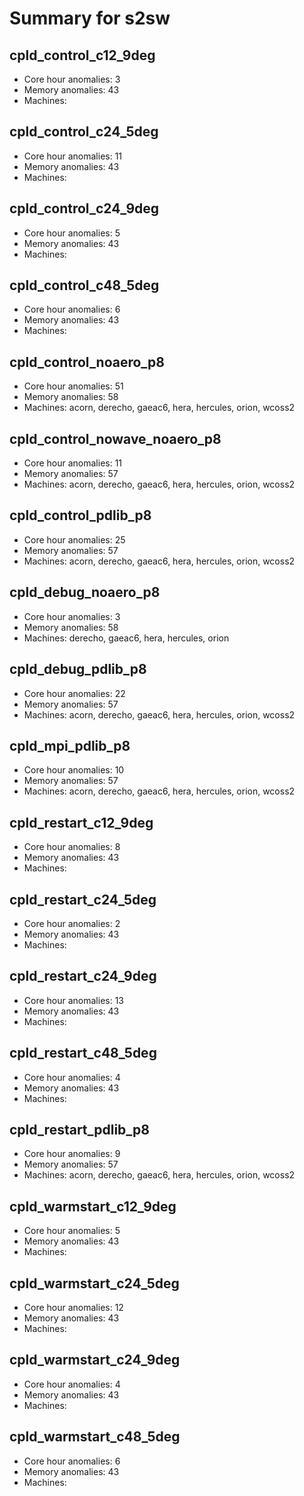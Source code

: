 # Summary for s2sw

## cpld_control_c12_9deg
- Core hour anomalies: 3
- Memory anomalies: 43
- Machines: 

## cpld_control_c24_5deg
- Core hour anomalies: 11
- Memory anomalies: 43
- Machines: 

## cpld_control_c24_9deg
- Core hour anomalies: 5
- Memory anomalies: 43
- Machines: 

## cpld_control_c48_5deg
- Core hour anomalies: 6
- Memory anomalies: 43
- Machines: 

## cpld_control_noaero_p8
- Core hour anomalies: 51
- Memory anomalies: 58
- Machines: acorn, derecho, gaeac6, hera, hercules, orion, wcoss2

## cpld_control_nowave_noaero_p8
- Core hour anomalies: 11
- Memory anomalies: 57
- Machines: acorn, derecho, gaeac6, hera, hercules, orion, wcoss2

## cpld_control_pdlib_p8
- Core hour anomalies: 25
- Memory anomalies: 57
- Machines: acorn, derecho, gaeac6, hera, hercules, orion, wcoss2

## cpld_debug_noaero_p8
- Core hour anomalies: 3
- Memory anomalies: 58
- Machines: derecho, gaeac6, hera, hercules, orion

## cpld_debug_pdlib_p8
- Core hour anomalies: 22
- Memory anomalies: 57
- Machines: acorn, derecho, gaeac6, hera, hercules, orion, wcoss2

## cpld_mpi_pdlib_p8
- Core hour anomalies: 10
- Memory anomalies: 57
- Machines: acorn, derecho, gaeac6, hera, hercules, orion, wcoss2

## cpld_restart_c12_9deg
- Core hour anomalies: 8
- Memory anomalies: 43
- Machines: 

## cpld_restart_c24_5deg
- Core hour anomalies: 2
- Memory anomalies: 43
- Machines: 

## cpld_restart_c24_9deg
- Core hour anomalies: 13
- Memory anomalies: 43
- Machines: 

## cpld_restart_c48_5deg
- Core hour anomalies: 4
- Memory anomalies: 43
- Machines: 

## cpld_restart_pdlib_p8
- Core hour anomalies: 9
- Memory anomalies: 57
- Machines: acorn, derecho, gaeac6, hera, hercules, orion, wcoss2

## cpld_warmstart_c12_9deg
- Core hour anomalies: 5
- Memory anomalies: 43
- Machines: 

## cpld_warmstart_c24_5deg
- Core hour anomalies: 12
- Memory anomalies: 43
- Machines: 

## cpld_warmstart_c24_9deg
- Core hour anomalies: 4
- Memory anomalies: 43
- Machines: 

## cpld_warmstart_c48_5deg
- Core hour anomalies: 6
- Memory anomalies: 43
- Machines: 

